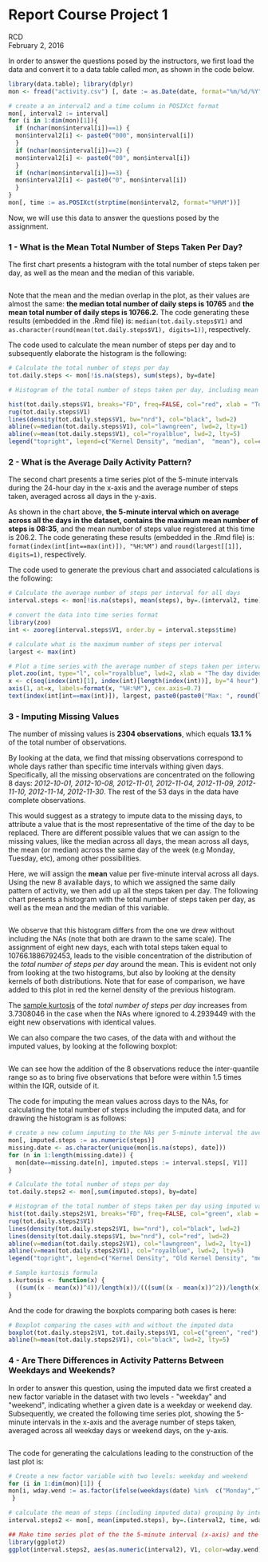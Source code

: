# Report Course Project 1
RCD  
February 2, 2016  

In order to answer the questions posed by the instructors, we first load the data and convert it to a data table called _mon_, as shown in the code below. 
  

```r
library(data.table); library(dplyr)
mon <- fread("activity.csv") [, date := as.Date(date, format="%m/%d/%Y")] [, interval := as.character(interval)]

# create a an interval2 and a time column in POSIXct format
mon[, interval2 := interval]
for (i in 1:dim(mon)[1]){
  if (nchar(mon$interval[i])==1) {
  mon$interval2[i] <- paste0("000", mon$interval[i])
  }
  if (nchar(mon$interval[i])==2) {
  mon$interval2[i] <- paste0("00", mon$interval[i])
  }
  if (nchar(mon$interval[i])==3) {
  mon$interval2[i] <- paste0("0", mon$interval[i])
  }
}
mon[, time := as.POSIXct(strptime(mon$interval2, format="%H%M"))] 
```

Now, we will use this data to answer the questions posed by the assignment.

### 1 - What is the Mean Total Number of Steps Taken Per Day?


The first chart presents a histogram with the total number of steps taken per day, as well as the mean and the median of this variable. 

<img src="PA1_template_files/figure-html/Code Question 1-1.png" title="" alt="" style="display: block; margin: auto;" />
  
Note that the mean and the median overlap in the plot, as their values are almost the same: **the median total number of daily steps is 10765** and **the mean total number of daily steps is 10766.2.** The code generating these results (embedded in the .Rmd file) is: `median(tot.daily.steps$V1)` and ` as.character(round(mean(tot.daily.steps$V1), digits=1))`, respectively.
  
The code used to calculate the mean number of steps per day and to subsequently elaborate the histogram is the following:



```r
# Calculate the total number of steps per day
tot.daily.steps <- mon[!is.na(steps), sum(steps), by=date] 

# Histogram of the total number of steps taken per day, including mean and median

hist(tot.daily.steps$V1, breaks="FD", freq=FALSE, col="red", xlab = "Total steps per day", ylim=c(0, 0.0002),main="Histogram of the Total Number of Daily Steps", mar=c(3,3,1,1))
rug(tot.daily.steps$V1)
lines(density(tot.daily.steps$V1, bw="nrd"), col="black", lwd=2)
abline(v=median(tot.daily.steps$V1), col="lawngreen", lwd=2, lty=1)
abline(v=mean(tot.daily.steps$V1), col="royalblue", lwd=2, lty=5)
legend("topright", legend=c("Kernel Density", "median",  "mean"), col=c("black", "lawngreen", "royalblue"), lwd=c(2,2,2), lty=c(1,5,1), bty="n", cex = 0.7)
```


### 2 - What is the Average Daily Activity Pattern?
  
The second chart presents a time series plot of the 5-minute intervals during the 24-hour day in the x-axis and the average number of steps taken, averaged across all days in the y-axis. 
<img src="PA1_template_files/figure-html/Code Question 2-1.png" title="" alt="" style="display: block; margin: auto;" />
  
As shown in the chart above, **the 5-minute interval which on average across all the days in the dataset, contains the maximum mean number of steps is 08:35**, and the mean number of steps value registered at this time is 206.2. The code generating these results (embedded in the .Rmd file) is: `format(index(int[int==max(int)]), "%H:%M")` and `round(largest[[1]], digits=1)`, respectively.
  
The code used to generate the previous chart and associated calculations is the following: 


```r
# Calculate the average number of steps per interval for all days
interval.steps <- mon[!is.na(steps), mean(steps), by=.(interval2, time)]

# convert the data into time series format
library(zoo)
int <- zooreg(interval.steps$V1, order.by = interval.steps$time)

# calculate what is the maximum number of steps per interval
largest <- max(int)

# Plot a time series with the average number of steps taken per interval vs hour of the day. Include the maximum value of the series
plot.zoo(int, type="l", col="royalblue", lwd=2, xlab = "The day divided into 5-minute intervals", ylab = "average steps taken", main="Average Steps Taken in Each 5-minute Interval", cex.main=1.1, cex.axis=0.75, xaxt="n", mar=c(2,2,1,1), mgp=c(2.5,1,0))
x <- c(seq(index(int)[1], index(int)[length(index(int))], by="4 hour"), index(int)[length(index(int))])
axis(1, at=x, labels=format(x, "%H:%M"), cex.axis=0.7)
text(index(int[int==max(int)]), largest, paste0(paste0("Max: ", round(largest[[1]], digits=1)), paste0(", at ", format(index(int[int==max(int)]), "%H:%M"))),pos=4, cex=0.8)
```


### 3 - Imputing Missing Values

The number of missing values is **2304 observations**, which equals **13.1 %** of the total number of observations.

By looking at the data, we find that missing observations correspond to whole days rather than specific time intervals withing given days. Specifically, all the missing observations are concentrated on the following 8 days: _2012-10-01, 2012-10-08, 2012-11-01, 2012-11-04, 2012-11-09, 2012-11-10, 2012-11-14, 2012-11-30_. The rest of the 53 days in the data have complete observations. 

This would suggest as a strategy to impute data to the missing days, to attribute a value that is the most representative of the time of the day to be replaced. There are different possible values that we can assign to the missing values, like the median across all days, the mean across all days, the mean (or median) across the same day of the week (e.g Monday, Tuesday, etc), among other possibilities.

Here, we will  assign the __mean__ value per five-minute interval across all days. Using the new 8 available days, to which we assigned the same daily pattern of activity, we then add up all the steps taken per day. The following chart presents a histogram with the total number of steps taken per day, as well as the mean and the median of this variable.  

<img src="PA1_template_files/figure-html/Code Question 3-1.png" title="" alt="" style="display: block; margin: auto;" />

We observe that this histogram differs from the one we drew without including the NAs (note that both are drawn to the same scale). The assignment of eight new days, each with total steps taken equal to 10766.1886792453, leads to the visible concentration of the distribution of the _total number of steps per day_ around the mean. This is evident not only from looking at the two histograms, but also by looking at the density kernels of both distributions. Note that for ease of comparison, we have added to this plot in red the kernel density of the previous histogram.

The [sample kurtosis][1] of the _total number of steps per day_ increases from 3.7308046 in the case when the NAs where ignored to 4.2939449 with the eight new observations with identical values. 

We can also compare the two cases, of the data with and without the imputed values, by looking at the following boxplot:

<img src="PA1_template_files/figure-html/Boxplot Question 3-1.png" title="" alt="" style="display: block; margin: auto;" />
  
We can see how the addition of the 8 observations reduce the inter-quantile range so as to bring five observations that before were within 1.5 times within the IQR,  outside of it.
  
The code for imputing the mean values across days to the NAs, for calculating the total number of steps including the imputed data, and for drawing the histogram is as follows:

```r
# create a new column imputing to the NAs per 5-minute interval the average across all days
mon[, imputed.steps := as.numeric(steps)]
missing.date <- as.character(unique(mon[is.na(steps), date]))
for (n in 1:length(missing.date)) {
  mon[date==missing.date[n], imputed.steps := interval.steps[, V1]]
}

# Calculate the total number of steps per day
tot.daily.steps2 <- mon[,sum(imputed.steps), by=date] 

# Histogram of the total number of steps taken per day using imputed values to the former NAs,  including mean and median
hist(tot.daily.steps2$V1, breaks="FD", freq=FALSE, col="green", xlab = "Total steps per day", ylim=c(0, 0.0002), main="Histogram of the Total Number of Daily Steps (NAs replaced)", mar=c(3,3,1,1))
rug(tot.daily.steps2$V1)
lines(density(tot.daily.steps2$V1, bw="nrd"), col="black", lwd=2)
lines(density(tot.daily.steps$V1, bw="nrd"), col="red", lwd=2)
abline(v=median(tot.daily.steps2$V1), col="lawngreen", lwd=2, lty=1)
abline(v=mean(tot.daily.steps2$V1), col="royalblue", lwd=2, lty=5)
legend("topright", legend=c("Kernel Density", "Old Kernel Density", "median",  "mean"), col=c("black", "red", "lawngreen", "royalblue"), lwd=c(2,2,2,2), lty=c(1,1,5,1), bty="n", cex = 0.7)

# Sample kurtosis formula
s.kurtosis <- function(x) {
  ((sum((x - mean(x))^4))/length(x))/(((sum((x - mean(x))^2))/length(x))^2)
}
```
  
And the code for drawing the boxplots comparing both cases is here:

```r
# Boxplot comparing the cases with and without the imputed data
boxplot(tot.daily.steps2$V1, tot.daily.steps$V1, col=c("green", "red"), names=c("With imputed data","Without imputed data"), ylab="Total steps per day", main="Boxplot Comparing Both Cases")
abline(h=mean(tot.daily.steps2$V1), col="black", lwd=2, lty=5)
```
  
### 4 - Are There Differences in Activity Patterns Between Weekdays and Weekends?

In order to answer this question, using the imputed data we first created a new factor variable in the dataset with two levels - "weekday" and "weekend", indicating whether a given date is a weekday or weekend day. Subsequently, we created the following time series plot, showing the 5-minute intervals in the x-axis and the average number of steps taken, averaged across all weekday days or weekend days, on the y-axis.
  
<img src="PA1_template_files/figure-html/Code Question 4-1.png" title="" alt="" style="display: block; margin: auto;" />

The code for generating the calculations leading to the construction of the last plot is: 
  

```r
# Create a new factor variable with two levels: weekday and weekend
for (i in 1:dim(mon)[1]) {
mon[i, wday.wend := as.factor(ifelse(weekdays(date) %in%  c("Monday","Tuesday","Wednesday","Thursday","Friday"), "weekday", "weekend"))]
 }

# calculate the mean of steps (including imputed data) grouping by interval and the new weekday-weekend variable (called here "wday.wend")
interval.steps2 <- mon[, mean(imputed.steps), by=.(interval2, time, wday.wend)]

## Make time series plot of the the 5-minute interval (x-axis) and the average number of steps taken, averaged across all weekday days or weekend days (y-axis)
library(ggplot2)
ggplot(interval.steps2, aes(as.numeric(interval2), V1, color=wday.wend)) + facet_grid(wday.wend ~ . ) + geom_line() +  xlab("A day divided into 5-minute intervals ") + ylab("average number of steps per interval") + ggtitle("Average Steps Taken per Interval: Weekday vs Weekend") + theme(legend.position = "none", plot.title = element_text(size=12, face="bold"))
```
  

[1]: https://en.wikipedia.org/wiki/Kurtosis 
